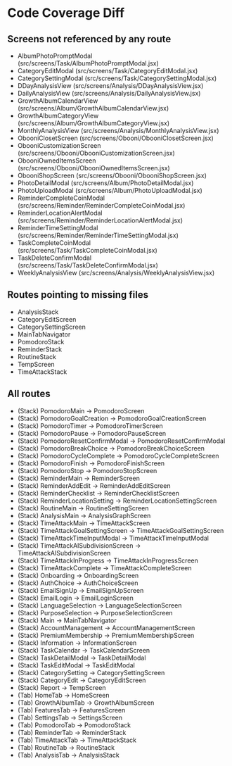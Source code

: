 # Code Coverage Diff

## Screens not referenced by any route
- AlbumPhotoPromptModal (src/screens/Task/AlbumPhotoPromptModal.jsx)
- CategoryEditModal (src/screens/Task/CategoryEditModal.jsx)
- CategorySettingModal (src/screens/Task/CategorySettingModal.jsx)
- DDayAnalysisView (src/screens/Analysis/DDayAnalysisView.jsx)
- DailyAnalysisView (src/screens/Analysis/DailyAnalysisView.jsx)
- GrowthAlbumCalendarView (src/screens/Album/GrowthAlbumCalendarView.jsx)
- GrowthAlbumCategoryView (src/screens/Album/GrowthAlbumCategoryView.jsx)
- MonthlyAnalysisView (src/screens/Analysis/MonthlyAnalysisView.jsx)
- ObooniClosetScreen (src/screens/Obooni/ObooniClosetScreen.jsx)
- ObooniCustomizationScreen (src/screens/Obooni/ObooniCustomizationScreen.jsx)
- ObooniOwnedItemsScreen (src/screens/Obooni/ObooniOwnedItemsScreen.jsx)
- ObooniShopScreen (src/screens/Obooni/ObooniShopScreen.jsx)
- PhotoDetailModal (src/screens/Album/PhotoDetailModal.jsx)
- PhotoUploadModal (src/screens/Album/PhotoUploadModal.jsx)
- ReminderCompleteCoinModal (src/screens/Reminder/ReminderCompleteCoinModal.jsx)
- ReminderLocationAlertModal (src/screens/Reminder/ReminderLocationAlertModal.jsx)
- ReminderTimeSettingModal (src/screens/Reminder/ReminderTimeSettingModal.jsx)
- TaskCompleteCoinModal (src/screens/Task/TaskCompleteCoinModal.jsx)
- TaskDeleteConfirmModal (src/screens/Task/TaskDeleteConfirmModal.jsx)
- WeeklyAnalysisView (src/screens/Analysis/WeeklyAnalysisView.jsx)

## Routes pointing to missing files
- AnalysisStack
- CategoryEditScreen
- CategorySettingScreen
- MainTabNavigator
- PomodoroStack
- ReminderStack
- RoutineStack
- TempScreen
- TimeAttackStack

## All routes
- (Stack) PomodoroMain -> PomodoroScreen
- (Stack) PomodoroGoalCreation -> PomodoroGoalCreationScreen
- (Stack) PomodoroTimer -> PomodoroTimerScreen
- (Stack) PomodoroPause -> PomodoroPauseScreen
- (Stack) PomodoroResetConfirmModal -> PomodoroResetConfirmModal
- (Stack) PomodoroBreakChoice -> PomodoroBreakChoiceScreen
- (Stack) PomodoroCycleComplete -> PomodoroCycleCompleteScreen
- (Stack) PomodoroFinish -> PomodoroFinishScreen
- (Stack) PomodoroStop -> PomodoroStopScreen
- (Stack) ReminderMain -> ReminderScreen
- (Stack) ReminderAddEdit -> ReminderAddEditScreen
- (Stack) ReminderChecklist -> ReminderChecklistScreen
- (Stack) ReminderLocationSetting -> ReminderLocationSettingScreen
- (Stack) RoutineMain -> RoutineSettingScreen
- (Stack) AnalysisMain -> AnalysisGraphScreen
- (Stack) TimeAttackMain -> TimeAttackScreen
- (Stack) TimeAttackGoalSettingScreen -> TimeAttackGoalSettingScreen
- (Stack) TimeAttackTimeInputModal -> TimeAttackTimeInputModal
- (Stack) TimeAttackAISubdivisionScreen -> TimeAttackAISubdivisionScreen
- (Stack) TimeAttackInProgress -> TimeAttackInProgressScreen
- (Stack) TimeAttackComplete -> TimeAttackCompleteScreen
- (Stack) Onboarding -> OnboardingScreen
- (Stack) AuthChoice -> AuthChoiceScreen
- (Stack) EmailSignUp -> EmailSignUpScreen
- (Stack) EmailLogin -> EmailLoginScreen
- (Stack) LanguageSelection -> LanguageSelectionScreen
- (Stack) PurposeSelection -> PurposeSelectionScreen
- (Stack) Main -> MainTabNavigator
- (Stack) AccountManagement -> AccountManagementScreen
- (Stack) PremiumMembership -> PremiumMembershipScreen
- (Stack) Information -> InformationScreen
- (Stack) TaskCalendar -> TaskCalendarScreen
- (Stack) TaskDetailModal -> TaskDetailModal
- (Stack) TaskEditModal -> TaskEditModal
- (Stack) CategorySetting -> CategorySettingScreen
- (Stack) CategoryEdit -> CategoryEditScreen
- (Stack) Report -> TempScreen
- (Tab) HomeTab -> HomeScreen
- (Tab) GrowthAlbumTab -> GrowthAlbumScreen
- (Tab) FeaturesTab -> FeaturesScreen
- (Tab) SettingsTab -> SettingsScreen
- (Tab) PomodoroTab -> PomodoroStack
- (Tab) ReminderTab -> ReminderStack
- (Tab) TimeAttackTab -> TimeAttackStack
- (Tab) RoutineTab -> RoutineStack
- (Tab) AnalysisTab -> AnalysisStack